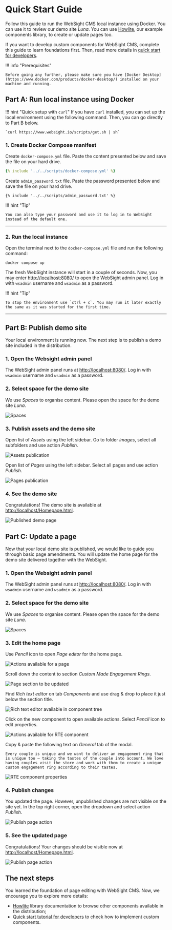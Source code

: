 # Quick Start Guide

Follow this guide to run the WebSight CMS local instance using Docker. You can use it to review our demo site _Luna_. You can use [Howlite](../authors/component-libs/howlite/index.md), our example components library, to create or update pages too. 

If you want to develop custom components for WebSight CMS, complete this guide to learn foundations first. Then, read more details in [quick start for developers](../developers/quick-start/index.md).

!!! info "Prerequisites"

    Before going any further, please make sure you have [Docker Desktop](https://www.docker.com/products/docker-desktop/) installed on your machine and running. 

## Part A: Run local instance using Docker

!!! hint "Quick setup with `curl`"
    If you have `curl` installed, you can set up the local environment using the following command. Then, you can go directly to Part B below.

    `curl https://www.websight.io/scripts/get.sh | sh`

### 1. Create Docker Compose manifest

Create `docker-compose.yml` file. Paste the content presented below and save the file on your hard drive.

``` yaml title="docker-compose.yml"
{% include '../../scripts/docker-compose.yml' %}
```

Create `admin_password.txt` file. Paste the password presented below and save the file on your hard drive.
``` text title="admin_password.txt"
{% include '../../scripts/admin_password.txt' %}
```

!!! hint "Tip"

    You can also type your password and use it to log in to WebSight instead of the default one.

---

### 2. Run the local instance

Open the terminal next to the `docker-compose.yml` file and run the following command:

```
docker compose up
```

The fresh WebSight instance will start in a couple of seconds. Now, you may enter [http://localhost:8080/](http://localhost:8080/) to open the WebSight admin panel.
Log in with `wsadmin` username and `wsadmin` as a password.

!!! hint "Tip"
  
    To stop the environment use `ctrl + c`. You may run it later exactly the same as it was started for the first time.

---

## Part B: Publish demo site

Your local environment is running now. The next step is to publish a demo site included in the distribution. 

### 1. Open the Websight admin panel

The WebSight admin panel runs at [http://localhost:8080/](http://localhost:8080/). Log in with `wsadmin` username and `wsadmin` as a password.

### 2. Select space for the demo site

We use _Spaces_ to organise content. Please open the space for the demo site _Luna_.

![Spaces](./quick-start-spaces.png)

### 3. Publish assets and the demo site

Open list of _Assets_ using the left sidebar. Go to folder _images_, select all subfolders and use action _Publish_.

![Assets publication](./quick-start-assets-publication.png)

Open list of _Pages_ using the left sidebar. Select all pages and use action _Publish_.

![Pages publication](./quick-start-pages-publication.png)

### 4. See the demo site

Congratulations! The demo site is available at [http://localhost/Homepage.html](http://localhost/Homepage.html).

![Published demo page](./quick-start-published-page.png)

## Part C: Update a page

Now that your local demo site is published, we would like to guide you through basic page amendments. You will update the home page for the demo site delivered together with the WebSight.

### 1. Open the Websight admin panel

The WebSight admin panel runs at [http://localhost:8080/](http://localhost:8080/). Log in with `wsadmin` username and `wsadmin` as a password.

### 2. Select space for the demo site

We use _Spaces_ to organise content. Please open the space for the demo site _Luna_.

![Spaces](./quick-start-spaces.png)

### 3. Edit the home page

Use _Pencil_ icon to open _Page editor_ for the home page. 

![Actions available for a page](./quick-start-page-actions.png)

Scroll down the content to section _Custom Made Engagement Rings_.

![Page section to be updated](./quick-start-page-section.png)

Find _Rich text editor_ on tab _Components_ and use drag & drop to place it just below the section title. 

![Rich text editor available in component tree](./quick-start-RTE-component.png)

Click on the new component to open available actions. Select _Pencil_ icon to edit properties.

![Actions available for RTE component](./quick-start-RTE-editing.png)

Copy & paste the following text on _General_ tab of the modal.

```
Every couple is unique and we want to deliver an engagement ring that is unique too – taking the tastes of the couple into account. We love having couples visit the store and work with them to create a unique custom engagement ring according to their tastes.
```

![RTE component properties](./quick-start-RTE-properties.png)

### 4. Publish changes

You updated the page. However, unpublished changes are not visible on the site yet. In the top right corner, open the dropdown and select action _Publish_.

![Publish page action](./quick-start-publish-page.png)

### 5. See the updated page

Congratulations! Your changes should be visible now at [http://localhost/Homepage.html](http://localhost/Homepage.html). 

![Publish page action](./quick-start-updated-page.png)

## The next steps

You learned the foundation of page editing with WebSight CMS. Now, we encourage you to explore more details:

- [Howlite](../authors/component-libs/howlite/) library documentation to browse other components available in the distribution;
- [Quick start tutorial for developers](../developers/quick-start/) to check how to implement custom components.
